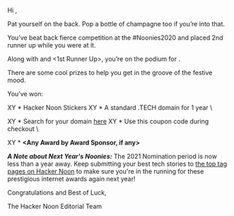 <!-- Copy and paste the converted output. -->

<!-----
NEW: Check the "Suppress top comment" option to remove this info from the output.

Conversion time: 0.317 seconds.


Using this Markdown file:

1. Paste this output into your source file.
2. See the notes and action items below regarding this conversion run.
3. Check the rendered output (headings, lists, code blocks, tables) for proper
   formatting and use a linkchecker before you publish this page.

Conversion notes:

* Docs to Markdown version 1.0β29
* Mon Oct 19 2020 22:05:52 GMT-0700 (PDT)
* Source doc: Noonies' 2nd Runners Up Email Template
----->


Hi <Name>,

Pat yourself on the back. Pop a bottle of champagne too if you’re into that.

You’ve beat back fierce competition at the #Noonies2020 and placed 2nd runner up while you were at it.

Along with <Winner Name> and <1st Runner Up>, you’re on the podium for <Award Name>.

There are some cool prizes to help you get in the groove of the festive mood.

You’ve won:



XY *   Hacker Noon Stickers <Links>
XY *   A standard .TECH domain for 1 year \

XY     *   Search for your domain [here](https://get.tech/build-the-future)
XY     *   Use this coupon code **<xxxxxx>** during checkout \

XY *   **<Any Award by Award Sponsor, if any>**

**_A Note about Next Year's Noonies:_** The 2021 Nomination period is now less than a year away. Keep submitting your best tech stories to [the top tag pages on Hacker Noon](https://hackernoon.com/tagged) to make sure you're in the running for these prestigious internet awards again next year!

Congratulations and Best of Luck,

The Hacker Noon Editorial Team
